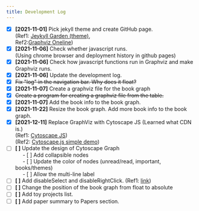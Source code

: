 ```yaml
---
title: Development Log
---
```


- [x] **[2021-11-01]** Pick jekyll theme and create GitHub page.<br/>
            (Ref1: [Jeykyll Garden (theme)](https://github.com/Jekyll-Garden/jekyll-garden.github.io),<br/>
             Ref2:[Graphviz Oneline](https://github.com/dreampuf/GraphvizOnline))<br/>
- [x] **[2021-11-06]** Check whether javascript runs.<br/>
             (Using chrome browser and deployment history in github pages)<br/>
- [x] **[2021-11-06]** Check how javascript functions run in Graphviz and make Graphviz runs.<br/>
- [x] **[2021-11-06]** Update the development log.<br/>
- [x] ~~Fix "log" in the navigation bar. Why does it float?~~<br/>
- [x] **[2021-11-07]** Create a graphviz file for the book graph<br/>
- [x] ~~Create a program for creating a graphviz file from the table.~~<br/>
- [x] **[2021-11-07]** Add the book info to the book graph.<br/>
- [x] **[2021-11-22]** Resize the book graph. Add more book info to the book graph. <br/>
- [x] **[2021-12-11]** Replace GraphViz with Cytoscape JS (Learned what CDN is.) <br/>
      (Ref1: [Cytoscape JS](https://js.cytoscape.org/#getting-started)) <br/>
      (Ref2: [Cytoscape.js simple demo](https://embed.plnkr.co/plunk/ki9w5R)) <br/>
- [ ] **[ ]** Update the design of Cytoscape Graph<br/>
&nbsp;&nbsp;&nbsp;&nbsp; - [ ] Add collapsible nodes <br/>
&nbsp;&nbsp;&nbsp;&nbsp; - [ ] Update the color of nodes (unread/read, important, books/themes)<br/>
&nbsp;&nbsp;&nbsp;&nbsp; - [ ] Allow the multi-line label <br/>
- [ ] **[ ]** Add disableSelect and disableRightClick. (Ref1: [link](https://chron.tistory.com/121))<br/>
- [ ] **[ ]** Change the position of the book graph from float to absolute <br/>
- [ ] **[ ]** Add toy projects list. <br/>
- [ ] **[ ]** Add paper summary to Papers section. <br/>
